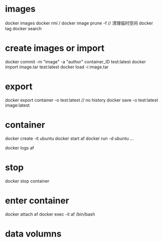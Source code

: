 # images
docker images
docker rmi / docker image prune -f // 清理临时空间
docker tag
docker search

# create images or import
docker commit -m "image" -a "author" container_ID test:latest
docker import image.tar test:latest
docker load -i image.tar 

# export
docker export container -o test:latest // no history
docker save -o test:latest image:latest


# container
docker create -it ubuntu
docker start af
docker run -d ubuntu ...

docker logs af

# stop
docker stop container

# enter container
docker attach af
docker exec -it af /bin/bash


# data volumns

